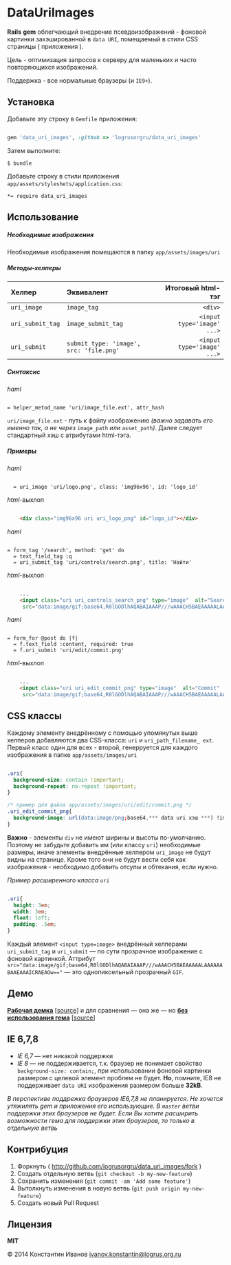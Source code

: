 # DataUriImages

**Rails** **gem** облегчающий внедрение псевдоизображений - фоновой картинки захэшированной в `data URI`, помещаемый в стили CSS страницы ( приложения ). 

Цель - оптимизация запросов к серверу для маленьких и часто повторяющихся изображений. 

Поддержка - все нормальные браузеры (и `IE9+`).

## Установка


Добавьте эту строку в `Gemfile` приложения:

```ruby

gem 'data_uri_images', :github => 'logrusorgru/data_uri_images'
```


Затем выполните:

    $ bundle


Добавьте строку в стили приложения `app/assets/styleshets/application.css`:

    *= require data_uri_images

<!-- (Or install it yourself as:

    $ gem install data_uri_images) -->

## Использование

##### Необходимые изображения

Необходимые изображения помещаются в папку `app/assets/images/uri`

##### Методы-хелперы

| Хелпер                    |                              Эквивалент |          Итоговый html-тэг |
| :------------------------ | :---------------------------------------|---------------------------:|
| `uri_image`               |                             `image_tag` |                    `<div>` |
| `uri_submit_tag`          |                      `image_submit_tag` | `<input type='image' ...>` |
| `uri_submit`              | `submit type: 'image', src: 'file.png'` | `<input type='image' ...>` |

##### Синтаксис

*haml*

```haml

= helper_metod_name 'uri/image_file.ext', attr_hash
```

`uri/image_file.ext` - путь к файлу изображению *(важно задавать его именно так, а не через* `image_path` *или* `asset_path`*)*. Далее следует стандартный хэш  с атрибутами html-тэга.


##### Примеры

*haml*

```haml

  = uri_image 'uri/logo.png', class: 'img96x96', id: 'logo_id'
```

*html*-выхлоп

```html

    <div class="img96x96 uri uri_logo_png" id="logo_id"></div>
```

*haml*

```haml

= form_tag '/search', method: 'get' do
  = text_field_tag :q
  = uri_submit_tag 'uri/controls/search.png', title: 'Найти'
```

*html*-выхлоп

```html

    ...
    <input class="uri uri_controls_search_png" type="image"  alt="Search"
     src="data:image/gif;base64,R0lGODlhAQABAIAAAP///wAAACH5BAEAAAAALAAAAAABAAEAAAICRAEAOw==" />
```

*haml*

```haml

= form_for @post do |f|
  = f.text_field :content, required: true
  = f.uri_submit 'uri/edit/commit.png'
```

*html*-выхлоп

```html

    ...
    <input class="uri uri_edit_commit_png" type="image"  alt="Commit"
     src="data:image/gif;base64,R0lGODlhAQABAIAAAP///wAAACH5BAEAAAAALAAAAAABAAEAAAICRAEAOw==" />
```

## CSS классы

Каждому элементу внедрённому с помощью упомянутых выше хелперов добавляются два CSS-класса: `uri` и `uri_path_filename_ ext`. Первый класс один для всех - второй, генерруется для каждого изображения в папке `app/assets/images/uri`

```css

.uri{
  background-size: contain !important;
  background-repeat: no-repeat !important;
}

/* пример для файла app/assets/images/uri/edit/commit.png */
.uri_edit_commit_png{
  background-image: url(data:image/png;base64,*** data uri хэш ***) !important;
}
```

**Важно** - элементы `div` не имеют ширины и высоты по-умолчанию. Поэтому не забудьте добавить им (или классу `uri`) необходимые размеры, иначе элементы внедрённые хелпером `uri_image` не будут видны на странице. Кроме того они не будут вести себя как изображения - необходимо добавить отсупы и обтекания, если нужно.

*Пример расширенного класса `uri`*

```css

.uri{
  height: 3em;
  width: 3em;
  float: left;
  padding: .5em;
}
```

Каждый элемент `<input type=image>` внедрённый хелперами `uri_submit_tag` и `uri_submit` &mdash; по сути прозрачное изображение с фоновой картинкой. Аттрибут `src="data:image/gif;base64,R0lGODlhAQABAIAAAP///wAAACH5BAEAAAAALAAAAAABAAEAAAICRAEAOw=="` &mdash; это однопиксельный прозрачный `GIF`.


## Демо

[**Рабочая демка**](http://data-uri-images-on.herokuapp.com/)&nbsp;[[source](https://github.com/logrusorgru/data-uri-images-on)] и для сравнения &mdash; она же &mdash; но [**без использования гема**](http://data-uri-images-off.herokuapp.com/)&nbsp;[[source](https://github.com/logrusorgru/data-uri-images-off)]

## IE 6,7,8

* *IE 6,7* &mdash; нет никакой поддержки  
* *IE 8* &mdash; не поддерживается, т.к. браузер не понимает свойство `background-size: contain;`, при использовании фоновой картинки размером с целевой элемент проблем не будет. **Но**, помните, IE8 не поддерживает `data URI` изображения размером больше **32kB**.

*В перспективе поддрежка браузеров IE6,7,8 не планируется. Не хочется утяжилять gem и приложения его использующие. В `master` ветви поддержки этих браузеров не будет. Если Вы хотите расширить возможности гема для поддержки этих браузеров, то только в отдельную ветвь*


## Контрибуция

1. Форкнуть ( http://github.com/logrusorgru/data_uri_images/fork )
2. Создать отдельную ветвь (`git checkout -b my-new-feature`)
3. Сохранить изменения (`git commit -am 'Add some feature'`)
4. Вытолкнуть изменения в новую ветвь (`git push origin my-new-feature`)
5. Создать новый Pull Request

## Лицензия

**MIT**

&copy; 2014 Константин Иванов <ivanov.konstantin@logrus.org.ru>
